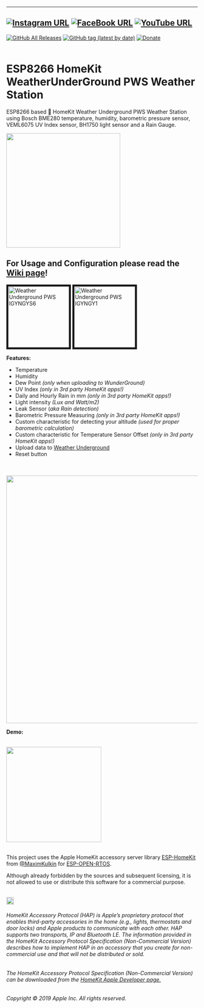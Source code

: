 
------
[![Instagram URL](https://img.shields.io/twitter/url/https/www.instagram.com/homekidd?label=Follow&logo=instagram&style=social)](https://www.instagram.com/homekidd) [![FaceBook URL](https://img.shields.io/twitter/url/https/www.facebook.com/HomeKiid?label=Like&logo=facebook&style=social)](https://www.facebook.com/HomeKiid) [![YouTube URL](https://img.shields.io/twitter/url/https/www.youtube.com/channel/UCkqC_6j1uyYVv7SO3jPe7KA?label=Follow&logo=youtube&style=social)](https://www.youtube.com/channel/UCkqC_6j1uyYVv7SO3jPe7KA)
------

[![GitHub All Releases](https://img.shields.io/github/downloads/HomeKidd/ESP8266-HomeKit-WeatherUnderGround-PWS/total?color=green)](https://github.com/HomeKidd/ESP8266-HomeKit-WeatherUnderGround-PWS/releases) 
[![GitHub tag (latest by date)](https://img.shields.io/github/v/tag/HomeKidd/ESP8266-HomeKit-WeatherUnderGround-PWS?color=yellow&label=Latest%20Release)](https://github.com/HomeKidd/ESP8266-HomeKit-WeatherUnderGround-PWS/releases) 
[![Donate](https://img.shields.io/badge/Donate-PayPal-blue.svg)](https://www.paypal.com/cgi-bin/webscr?cmd=_s-xclick&hosted_button_id=CEYEK69ZYG69S&source=url)
<br/>
<br/>

# ESP8266 HomeKit WeatherUnderGround PWS Weather Station

ESP8266 based  HomeKit Weather Underground PWS Weather Station using Bosch BME280 temperature, humidity, barometric pressure sensor, VEML6075 UV Index sensor, BH1750 light sensor and a Rain Gauge.


<img src="https://icons.wxug.com/i/o/redesign/logo.gif" class="center" width="300"/>

## For Usage and Configuration please read the [Wiki page](https://github.com/HomeKidd/ESP8266-HomeKit-WeatherUnderGround-PWS/wiki/)!

<a href="https://www.wunderground.com/dashboard/pws/IGYNGYS6"><img src="http://banners.wunderground.com/cgi-bin/banner/ban/wxBanner?bannertype=wxstnsticker_metric&weatherstationcount=IGYNGYS6" height="160" width="160" border="5" alt="Weather Underground PWS IGYNGYS6" /></a> <a href="https://www.wunderground.com/dashboard/pws/IGYNGY1"><img src="http://banners.wunderground.com/cgi-bin/banner/ban/wxBanner?bannertype=wxstnsticker_metric&weatherstationcount=IGYNGYS1" height="160" width="160" border="5" alt="Weather Underground PWS IGYNGY1" /></a>


**Features:**

* Temperature
* Humidity
* Dew Point _(only when uploading to WunderGround)_
* UV Index _(only in 3rd party HomeKit apps!)_
* Daily and Hourly Rain in mm _(only in 3rd party HomeKit apps!)_
* Light intensity _(Lux and Watt/m2)_
* Leak Sensor (_aka Rain detection)_
* Barometric Pressure Measuring _(only in 3rd party HomeKit apps!)_
* Custom characteristic for detecting your altitude _(used for proper barometric calculation)_
* Custom characteristic for Temperature Sensor Offset _(only in 3rd party HomeKit apps!)_
* Upload data to [Weather Underground](https://www.wunderground.com)
* Reset button 
 

<br/>
<br/>
<img src="https://github.com/HomeKidd/ESP8266-HomeKit-Weather-Station-BME280/raw/master/images/homekifd_mockup_2.jpg" class="center" width="650"/>

<br/>

**Demo:**

<br/>
<img src="https://github.com/HomeKidd/ESP8266-HomeKit-Weather-Station-BME280/raw/master/images/faw.gif" class="center" width="250"/>

<br/>
<br/>

This project uses the Apple HomeKit accessory server library [ESP-HomeKit](https://github.com/maximkulkin/esp-homekit) from [@MaximKulkin](https://github.com/maximkulkin) for [ESP-OPEN-RTOS](https://github.com/SuperHouse/esp-open-rtos).<br/>

Although already forbidden by the sources and subsequent licensing, it is not allowed to use or distribute this software for a commercial purpose.<br/><br/>

<img src="https://freepngimg.com/thumb/apple_logo/25366-7-apple-logo-file.png" width="20"/> 

###### HomeKit Accessory Protocol (HAP) is Apple’s proprietary protocol that enables third-party accessories in the home (e.g., lights, thermostats and door locks) and Apple products to communicate with each other. HAP supports two transports, IP and Bluetooth LE. The information provided in the HomeKit Accessory Protocol Specification (Non-Commercial Version) describes how to implement HAP in an accessory that you create for non-commercial use and that will not be distributed or sold.

###### The HomeKit Accessory Protocol Specification (Non-Commercial Version) can be downloaded from the [HomeKit Apple Developer page.](https://developer.apple.com/homekit/)

###### Copyright © 2019 Apple Inc. All rights reserved.
